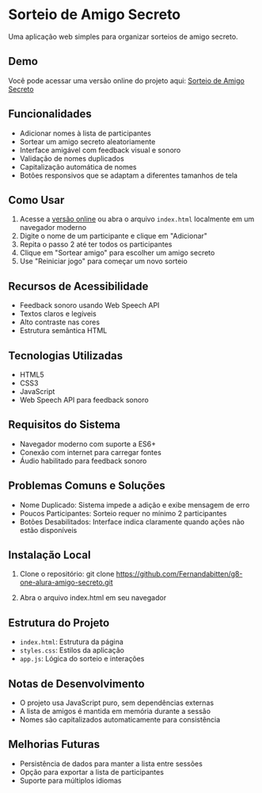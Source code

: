 # Sorteio de Amigo Secreto

Uma aplicação web simples para organizar sorteios de amigo secreto.

## Demo
Você pode acessar uma versão online do projeto aqui: [Sorteio de Amigo Secreto](https://fernandabitten.github.io/g8-one-alura-amigo-secreto)

## Funcionalidades

- Adicionar nomes à lista de participantes
- Sortear um amigo secreto aleatoriamente
- Interface amigável com feedback visual e sonoro
- Validação de nomes duplicados
- Capitalização automática de nomes
- Botões responsivos que se adaptam a diferentes tamanhos de tela

## Como Usar

1. Acesse a [versão online](https://fernandabitten.github.io/g8-one-alura-amigo-secreto/) ou abra o arquivo `index.html` localmente em um navegador moderno
2. Digite o nome de um participante e clique em "Adicionar"
3. Repita o passo 2 até ter todos os participantes
4. Clique em "Sortear amigo" para escolher um amigo secreto
5. Use "Reiniciar jogo" para começar um novo sorteio

## Recursos de Acessibilidade

- Feedback sonoro usando Web Speech API
- Textos claros e legíveis
- Alto contraste nas cores
- Estrutura semântica HTML

## Tecnologias Utilizadas

- HTML5
- CSS3
- JavaScript
- Web Speech API para feedback sonoro

## Requisitos do Sistema

- Navegador moderno com suporte a ES6+
- Conexão com internet para carregar fontes
- Áudio habilitado para feedback sonoro

## Problemas Comuns e Soluções

- Nome Duplicado: Sistema impede a adição e exibe mensagem de erro
- Poucos Participantes: Sorteio requer no mínimo 2 participantes
- Botões Desabilitados: Interface indica claramente quando ações não estão disponíveis

## Instalação Local
1. Clone o repositório:
git clone https://github.com/Fernandabitten/g8-one-alura-amigo-secreto.git

2. Abra o arquivo index.html em seu navegador

## Estrutura do Projeto

- `index.html`: Estrutura da página
- `styles.css`: Estilos da aplicação
- `app.js`: Lógica do sorteio e interações

## Notas de Desenvolvimento

- O projeto usa JavaScript puro, sem dependências externas
- A lista de amigos é mantida em memória durante a sessão
- Nomes são capitalizados automaticamente para consistência

## Melhorias Futuras

- Persistência de dados para manter a lista entre sessões
- Opção para exportar a lista de participantes
- Suporte para múltiplos idiomas

